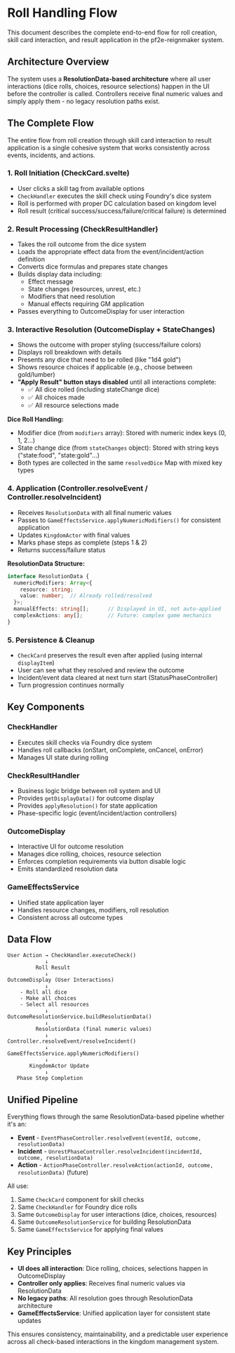 # Roll Handling Flow

This document describes the complete end-to-end flow for roll creation, skill card interaction, and result application in the pf2e-reignmaker system.

## Architecture Overview

The system uses a **ResolutionData-based architecture** where all user interactions (dice rolls, choices, resource selections) happen in the UI before the controller is called. Controllers receive final numeric values and simply apply them - no legacy resolution paths exist.

## The Complete Flow

The entire flow from roll creation through skill card interaction to result application is a single cohesive system that works consistently across events, incidents, and actions.

### 1. **Roll Initiation** (CheckCard.svelte)
- User clicks a skill tag from available options
- `CheckHandler` executes the skill check using Foundry's dice system
- Roll is performed with proper DC calculation based on kingdom level
- Roll result (critical success/success/failure/critical failure) is determined

### 2. **Result Processing** (CheckResultHandler)
- Takes the roll outcome from the dice system
- Loads the appropriate effect data from the event/incident/action definition
- Converts dice formulas and prepares state changes
- Builds display data including:
  - Effect message
  - State changes (resources, unrest, etc.)
  - Modifiers that need resolution
  - Manual effects requiring GM application
- Passes everything to OutcomeDisplay for user interaction

### 3. **Interactive Resolution** (OutcomeDisplay + StateChanges)
- Shows the outcome with proper styling (success/failure colors)
- Displays roll breakdown with details
- Presents any dice that need to be rolled (like "1d4 gold")
- Shows resource choices if applicable (e.g., choose between gold/lumber)
- **"Apply Result" button stays disabled** until all interactions complete:
  - ✅ All dice rolled (including stateChange dice)
  - ✅ All choices made
  - ✅ All resource selections made

**Dice Roll Handling:**
- Modifier dice (from `modifiers` array): Stored with numeric index keys (0, 1, 2...)
- State change dice (from `stateChanges` object): Stored with string keys ("state:food", "state:gold"...)
- Both types are collected in the same `resolvedDice` Map with mixed key types

### 4. **Application** (Controller.resolveEvent / Controller.resolveIncident)
- Receives `ResolutionData` with all final numeric values
- Passes to `GameEffectsService.applyNumericModifiers()` for consistent application
- Updates `KingdomActor` with final values
- Marks phase steps as complete (steps 1 & 2)
- Returns success/failure status

**ResolutionData Structure:**
```typescript
interface ResolutionData {
  numericModifiers: Array<{
    resource: string;
    value: number;  // Already rolled/resolved
  }>;
  manualEffects: string[];      // Displayed in UI, not auto-applied
  complexActions: any[];        // Future: complex game mechanics
}
```

### 5. **Persistence & Cleanup**
- `CheckCard` preserves the result even after applied (using internal `displayItem`)
- User can see what they resolved and review the outcome
- Incident/event data cleared at next turn start (StatusPhaseController)
- Turn progression continues normally

## Key Components

### CheckHandler
- Executes skill checks via Foundry dice system
- Handles roll callbacks (onStart, onComplete, onCancel, onError)
- Manages UI state during rolling

### CheckResultHandler
- Business logic bridge between roll system and UI
- Provides `getDisplayData()` for outcome display
- Provides `applyResolution()` for state application
- Phase-specific logic (event/incident/action controllers)

### OutcomeDisplay
- Interactive UI for outcome resolution
- Manages dice rolling, choices, resource selection
- Enforces completion requirements via button disable logic
- Emits standardized resolution data

### GameEffectsService
- Unified state application layer
- Handles resource changes, modifiers, roll resolution
- Consistent across all outcome types

## Data Flow

```
User Action → CheckHandler.executeCheck()
            ↓
         Roll Result
            ↓
OutcomeDisplay (User Interactions)
            ↓
    - Roll all dice
    - Make all choices  
    - Select all resources
            ↓
OutcomeResolutionService.buildResolutionData()
            ↓
         ResolutionData (final numeric values)
            ↓
Controller.resolveEvent/resolveIncident()
            ↓
GameEffectsService.applyNumericModifiers()
            ↓
       KingdomActor Update
            ↓
   Phase Step Completion
```

## Unified Pipeline

Everything flows through the same ResolutionData-based pipeline whether it's an:
- **Event** - `EventPhaseController.resolveEvent(eventId, outcome, resolutionData)`
- **Incident** - `UnrestPhaseController.resolveIncident(incidentId, outcome, resolutionData)`
- **Action** - `ActionPhaseController.resolveAction(actionId, outcome, resolutionData)` (future)

All use:
1. Same `CheckCard` component for skill checks
2. Same `CheckHandler` for Foundry dice rolls
3. Same `OutcomeDisplay` for user interactions (dice, choices, resources)
4. Same `OutcomeResolutionService` for building ResolutionData
5. Same `GameEffectsService` for applying final values

## Key Principles

- **UI does all interaction**: Dice rolling, choices, selections happen in OutcomeDisplay
- **Controller only applies**: Receives final numeric values via ResolutionData
- **No legacy paths**: All resolution goes through ResolutionData architecture
- **GameEffectsService**: Unified application layer for consistent state updates

This ensures consistency, maintainability, and a predictable user experience across all check-based interactions in the kingdom management system.
